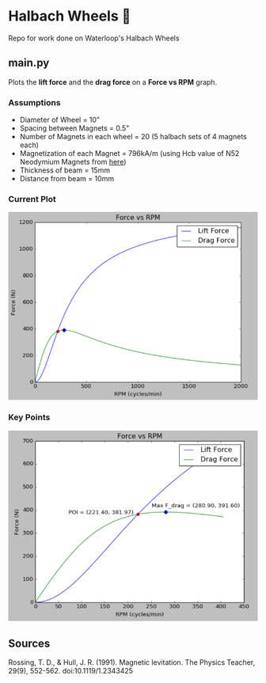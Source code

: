 # Halbach Wheels :bullettrain_side:
Repo for work done on Waterloop's Halbach Wheels

## main.py
Plots the **lift force** and the **drag force** on a **Force vs RPM** graph.

### Assumptions
 - Diameter of Wheel = 10"
 - Spacing between Magnets = 0.5"
 - Number of Magnets in each wheel = 20 (5 halbach sets of 4 magnets each)
 - Magnetization of each Magnet = 796kA/m (using Hcb value of N52 Neodymium Magnets from [here](http://e-magnetsuk.com/neodymium_magnets/neodymium_grades.aspx))
 - Thickness of beam = 15mm
 - Distance from beam = 10mm
 
### Current Plot
![Overview](https://github.com/theRoughCode/HalbachWheels/blob/master/screenshots/graph.png)
### Key Points
![Key Points](https://github.com/theRoughCode/HalbachWheels/blob/master/screenshots/keypoints.png)


## Sources
Rossing, T. D., & Hull, J. R. (1991). Magnetic levitation. The Physics Teacher, 29(9), 552-562. doi:10.1119/1.2343425
